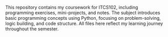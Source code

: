 This repository contains my coursework for ITCS102, including programming exercises, mini-projects, and notes. The subject introduces basic programming concepts using Python, focusing on problem-solving, logic building, and code structure. All files here reflect my learning journey throughout the semester.
